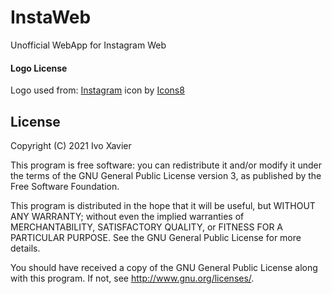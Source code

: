 # InstaWeb

Unofficial WebApp for Instagram Web

#### Logo License

Logo used from: 
<a target="_blank" href="https://icons8.com/icon/32292/instagram">Instagram</a> icon by <a target="_blank" href="https://icons8.com">Icons8</a>

## License

Copyright (C) 2021  Ivo Xavier

This program is free software: you can redistribute it and/or modify it under the terms of the GNU General Public License version 3, as published
by the Free Software Foundation.

This program is distributed in the hope that it will be useful, but WITHOUT ANY WARRANTY; without even the implied warranties of MERCHANTABILITY, SATISFACTORY QUALITY, or FITNESS FOR A PARTICULAR PURPOSE.  See the GNU General Public License for more details.

You should have received a copy of the GNU General Public License along with this program.  If not, see <http://www.gnu.org/licenses/>.
